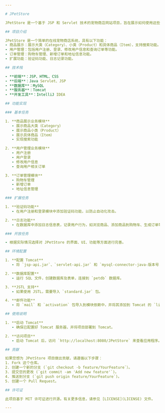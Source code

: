 ```yaml
---

# JPetStore

JPetStore 是一个基于 JSP 和 Servlet 技术的宠物商店网站项目，旨在展示如何使用这些技术开发 Web 应用程序。该项目采用了 MVC 开发模式，并使用 IntelliJ IDEA、MySQL 和 Tomcat 环境进行开发。

## 项目介绍

JPetStore 是一个简单的在线宠物商店系统，具有以下功能：
- 商品展示：展示大类（Category）、小类（Product）和具体商品（Item），支持搜索功能。
- 用户管理：包括用户注册、登录、修改用户信息和查询订单等功能。
- 订单管理：购物车管理、新增订单和地址信息功能。
- 扩展功能：验证码功能、日志记录功能。

## 技术栈

- **前端**：JSP、HTML、CSS
- **后端**：Java Servlet、JSP
- **数据库**：MySQL
- **服务器**：Tomcat
- **开发工具**：IntelliJ IDEA

## 功能实现

### 基本任务

1. **商品展示业务模块**
   - 展示商品大类（Category）
   - 展示商品小类（Product）
   - 展示具体商品（Item）
   - 实现搜索功能

2. **用户管理业务模块**
   - 用户注册
   - 用户登录
   - 修改用户信息
   - 查询用户相关订单

3. **订单管理模块**
   - 购物车管理
   - 新增订单
   - 地址信息管理

### 扩展任务

1. **验证码功能**
   - 在用户注册和登录模块中添加验证码功能，以防止自动化攻击。

2. **日志功能**
   - 在数据库中添加日志信息表，记录用户行为，如浏览商品、添加商品到购物车、生成订单等。

### 开放任务

- 根据实际情况选择对 JPetStore 的界面、UI、功能等方面进行完善。

## 环境配置

1. **配置 Tomcat**
   - 将 `jsp-api.jar`、`servlet-api.jar` 和 `mysql-connector-java-版本号.jar` 导入项目依赖。

2. **数据库配置**
   - 运行 SQL 文件，创建数据库及表单，连接到 `petdb` 数据库。

3. **JSTL 支持**
   - 如果使用 JSTL，需要导入 `standard.jar` 包。

4. **邮件功能**
   - 将 `mail` 和 `activation` 包导入到模块依赖中，并将其添加到 Tomcat 的 `lib` 文件夹下。

## 使用说明

1. **启动 Tomcat**
   - 确保已配置好 Tomcat 服务器，并将项目部署到 Tomcat。

2. **访问项目**
   - 启动 Tomcat 后，访问 `http://localhost:8080/JPetStore` 来查看应用程序。

## 贡献

如果您想为 JPetStore 项目做出贡献，请遵循以下步骤：
1. Fork 这个仓库。
2. 创建一个新的分支 (`git checkout -b feature/YourFeature`）。
3. 提交您的更改 (`git commit -am 'Add new feature'`)。
4. 推送到分支 (`git push origin feature/YourFeature`)。
5. 创建一个 Pull Request。

## 许可证

此项目基于 MIT 许可证进行开源。有关更多信息，请参见 [LICENSE](LICENSE) 文件。

---
```

